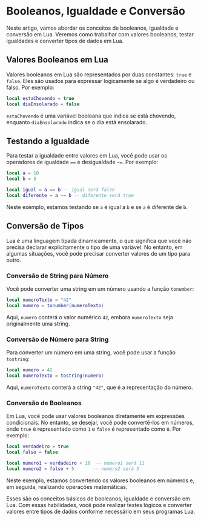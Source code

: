 # Booleanos, Igualdade e Conversão
Neste artigo, vamos abordar os conceitos de booleanos, igualdade e conversão em Lua. Veremos como trabalhar com valores booleanos, testar igualdades e converter tipos de dados em Lua.

## Valores Booleanos em Lua

Valores booleanos em Lua são representados por duas constantes: `true` e `false`. Eles são usados para expressar logicamente se algo é verdadeiro ou falso. Por exemplo:

```lua
local estaChovendo = true
local diaEnsolarado = false
```

`estaChovendo` é uma variável booleana que indica se está chovendo, enquanto `diaEnsolarado` indica se o dia está ensolarado.

## Testando a Igualdade

Para testar a igualdade entre valores em Lua, você pode usar os operadores de igualdade `==` e desigualdade `~=`. Por exemplo:

```lua
local a = 10
local b = 5

local igual = a == b -- igual será false
local diferente = a ~= b -- diferente será true
```

Neste exemplo, estamos testando se `a` é igual a `b` e se `a` é diferente de `b`.

## Conversão de Tipos

Lua é uma linguagem tipada dinamicamente, o que significa que você não precisa declarar explicitamente o tipo de uma variável. No entanto, em algumas situações, você pode precisar converter valores de um tipo para outro.

### Conversão de String para Número

Você pode converter uma string em um número usando a função `tonumber`:

```lua
local numeroTexto = "42"
local numero = tonumber(numeroTexto)
```

Aqui, `numero` conterá o valor numérico `42`, embora `numeroTexto` seja originalmente uma string.

### Conversão de Número para String

Para converter um número em uma string, você pode usar a função `tostring`:

```lua
local numero = 42
local numeroTexto = tostring(numero)
```

Aqui, `numeroTexto` conterá a string `"42"`, que é a representação do número.

### Conversão de Booleanos

Em Lua, você pode usar valores booleanos diretamente em expressões condicionais. No entanto, se desejar, você pode convertê-los em números, onde `true` é representado como `1` e `false` é representado como `0`. Por exemplo:

```lua
local verdadeiro = true
local falso = false

local numero1 = verdadeiro + 10  -- numero1 será 11
local numero2 = falso + 5       -- numero2 será 5
```

Neste exemplo, estamos convertendo os valores booleanos em números e, em seguida, realizando operações matemáticas.

Esses são os conceitos básicos de booleanos, igualdade e conversão em Lua. Com essas habilidades, você pode realizar testes lógicos e converter valores entre tipos de dados conforme necessário em seus programas Lua. 